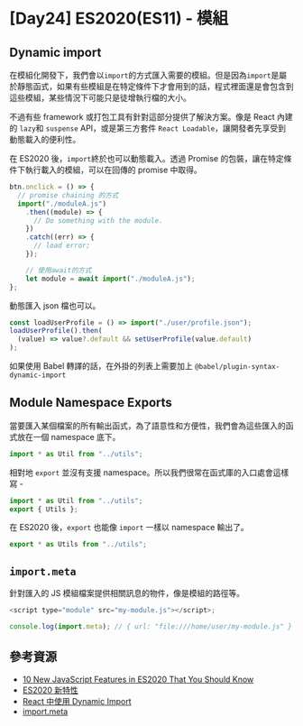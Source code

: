 # [Day24] ES2020(ES11) - 模組

## Dynamic import

在模組化開發下，我們會以`import`的方式匯入需要的模組。但是因為`import`是屬於靜態函式，如果有些模組是在特定條件下才會用到的話，程式裡面還是會包含到這些模組，某些情況下可能只是徒增執行檔的大小。

不過有些 framework 或打包工具有針對這部分提供了解決方案。像是 React 內建的 `lazy`和 `suspense` API，或是第三方套件 `React Loadable`，讓開發者先享受到動態載入的便利性。

在 ES2020 後，`import`終於也可以動態載入。透過 Promise 的包裝，讓在特定條件下執行載入的模組，可以在回傳的 promise 中取得。

```javascript
btn.onclick = () => {
  // promise chaining 的方式
  import("./moduleA.js")
    .then((module) => {
      // Do something with the module.
    })
    .catch((err) => {
      // load error;
    });

    // 使用await的方式
    let module = await import("./moduleA.js");
};


```

動態匯入 json 檔也可以。

```javascript
const loadUserProfile = () => import("./user/profile.json");
loadUserProfile().then(
  (value) => value?.default && setUserProfile(value.default)
);
```

如果使用 Babel 轉譯的話，在外掛的列表上需要加上 `@babel/plugin-syntax-dynamic-import`

## Module Namespace Exports

當要匯入某個檔案的所有輸出函式，為了語意性和方便性，我們會為這些匯入的函式放在一個 namespace 底下。

```javascript
import * as Util from "../utils";
```

相對地 `export` 並沒有支援 namespace。所以我們很常在函式庫的入口處會這樣寫 -

```javascript
import * as Util from "../utils";
export { Utils };
```

在 ES2020 後，`export` 也能像 `import` 一樣以 namespace 輸出了。

```javascript
export * as Utils from "../utils";
```

## `import.meta`

針對匯入的 JS 模組檔案提供相關訊息的物件，像是模組的路徑等。

```javascript
<script type="module" src="my-module.js"></script>;

console.log(import.meta); // { url: "file:///home/user/my-module.js" }
```

## 參考資源

- [10 New JavaScript Features in ES2020 That You Should Know](https://www.freecodecamp.org/news/javascript-new-features-es2020/)
- [ES2020 新特性](https://juejin.im/post/6844904080955932679)
- [React 中使用 Dynamic Import](https://medium.com/itsoktomakemistakes/react-%E4%B8%AD%E4%BD%BF%E7%94%A8-dynamic-import-3bfed937669e)
- [import.meta](https://developer.mozilla.org/en-US/docs/Web/JavaScript/Reference/Statements/import.meta)
